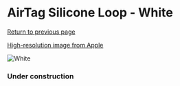 # AirTag Silicone Loop - White

[Return to previous page](/airtag)

[High-resolution image from Apple](https://store.storeimages.cdn-apple.com/8756/as-images.apple.com/is/MX4F2?wid=4500&hei=4500&fmt=png)

<div style="width: 384px"><img src="/everypreview/MX4F2.png" alt="White"></div>

### Under construction

